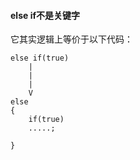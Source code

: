#### else if不是关键字
它其实逻辑上等价于以下代码：

```
else if(true)
    |
	|
	|
    V
else
{
	if(true)
	.....;

}
```

